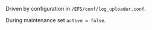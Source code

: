 


Driven by configuration in `/EFS/conf/log_uploader.conf`.    

During maintenance set `active = false`.    

